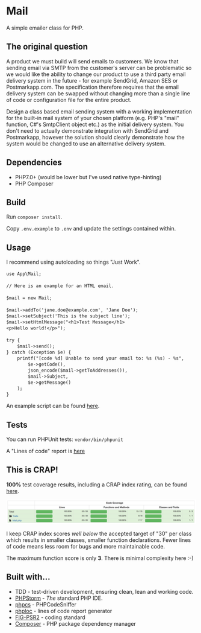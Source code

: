 # Mail

A simple emailer class for PHP.

## The original question

A product we must build will send emails to customers. We know that sending email via SMTP from the customer's server can be problematic so we would like the ability to change our product to use a third party email delivery system in the future - for example SendGrid, Amazon SES or Postmarkapp.com. The specification therefore requires that the email delivery system can be swapped without changing more than a single line of code or configuration file for the entire product.
 
Design a class based email sending system with a working implementation for the built-in mail system of your chosen platform (e.g. PHP's "mail" function, C#'s SmtpClient object etc.) as the initial delivery system. You don't need to actually demonstrate integration with SendGrid and Postmarkapp, however the solution should clearly demonstrate how the system would be changed to use an alternative delivery system.

## Dependencies

* PHP7.0+ (would be lower but I've used native type-hinting)
* PHP Composer

## Build

Run `composer install`.

Copy `.env.example` to `.env` and update the settings contained within.

## Usage

I recommend using autoloading so things "Just Work".

```
use App\Mail;

// Here is an example for an HTML email.

$mail = new Mail;

$mail->addTo('jane.doe@example.com', 'Jane Doe');
$mail->setSubject('This is the subject line');
$mail->setHtmlMessage("<h1>Test Message</h1>
<p>Hello world!</p>");

try {
    $mail->send();
} catch (Exception $e) {
    printf("[code %d] Unable to send your email to: %s (%s) - %s",
        $e->getCode(),
        json_encode($mail->getToAddresses()),
        $mail->Subject,
        $e->getMessage()
    );
}
```

An example script can be found [here](script.php).

## Tests

You can run PHPUnit tests: `vendor/bin/phpunit`

A "Lines of code" report is [here](tests/coverage/lines_of_coverage.txt)

## This is CRAP!

**100%** test coverage results, including a CRAP index rating, can be found [here](tests/coverage/).

![Code coverage overview](images/coverage_overview.png)

I keep CRAP index scores _well below_ the accepted target of "30" per class which results in smaller classes, smaller function declarations. Fewer lines of code means less room for bugs and more maintainable code.

The maximum function score is only **3**. There is minimal complexity here :-)

## Built with...

* TDD - test-driven development, ensuring clean, lean and working code.
* [PHPStorm](https://www.jetbrains.com/phpstorm/) - _The_ standard PHP IDE.
* [phpcs](https://github.com/squizlabs/PHP_CodeSniffer) - PHPCodeSniffer
* [phploc](https://github.com/sebastianbergmann/phploc) - lines of code report generator
* [FIG-PSR2](https://github.com/php-fig/fig-standards/blob/master/accepted/PSR-2-coding-style-guide.md) - coding standard 
* [Composer](https://getcomposer.org/) - PHP package dependency manager
